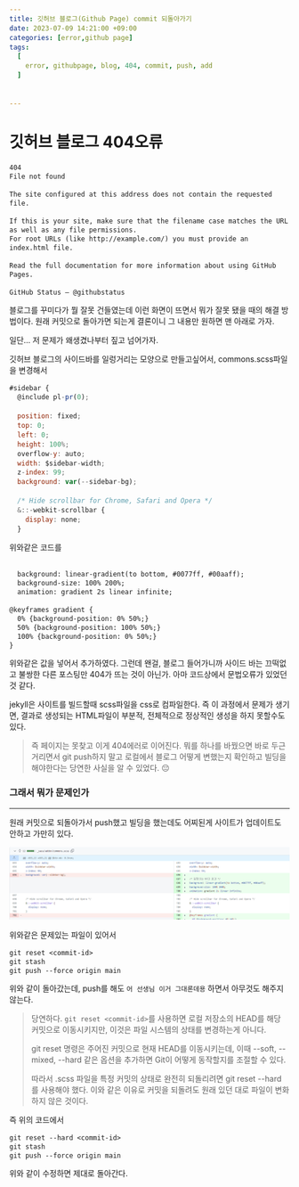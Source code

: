 ```yaml
---
title: 깃허브 블로그(Github Page) commit 되돌아가기
date: 2023-07-09 14:21:00 +09:00
categories: [error,github page]
tags:
  [
    error, githubpage, blog, 404, commit, push, add
  ]


---
```


  # 깃허브 블로그 404오류

```
404
File not found

The site configured at this address does not contain the requested file.

If this is your site, make sure that the filename case matches the URL as well as any file permissions.
For root URLs (like http://example.com/) you must provide an index.html file.

Read the full documentation for more information about using GitHub Pages.

GitHub Status — @githubstatus
```

블로그를 꾸미다가 뭘 잘못 건들였는데 이런 화면이 뜨면서 뭐가 잘못 됐을 때의 해결 방법이다. 원래 커밋으로 돌아가면 되는게 결론이니 그 내용만 원하면 맨 아래로 가자. 

일단... 저 문제가 왜생겼나부터 짚고 넘어가자.

   

깃허브 블로그의 사이드바를 일렁거리는 모양으로 만들고싶어서,  commons.scss파일을 변경해서

```js
#sidebar {
  @include pl-pr(0);

  position: fixed;
  top: 0;
  left: 0;
  height: 100%;
  overflow-y: auto;
  width: $sidebar-width;
  z-index: 99;
  background: var(--sidebar-bg);

  /* Hide scrollbar for Chrome, Safari and Opera */
  &::-webkit-scrollbar {
    display: none;
  }
```

위와같은 코드를

```

  background: linear-gradient(to bottom, #0077ff, #00aaff);
  background-size: 100% 200%;
  animation: gradient 2s linear infinite;

@keyframes gradient {
  0% {background-position: 0% 50%;}
  50% {background-position: 100% 50%;}
  100% {background-position: 0% 50%;}
}

```

위와같은 값을 넣어서 추가하였다. 그런데 왠걸, 블로그 들어가니까 사이드 바는 끄떡없고 불쌍한 다른 포스팅만 404가 뜨는 것이 아닌가. 아마 코드상에서 문법오류가 있었던것 같다.

   

jekyll은 사이트를 빌드할때 scss파일을 css로 컴파일한다. 즉 이 과정에서 문제가 생기면, 결과로 생성되는 HTML파일이 부분적, 전체적으로 정상적인 생성을 하지 못할수도 있다.

> 즉 페이지는 못찾고 이게 404에러로 이어진다.  뭐를 하나를 바꿨으면 바로 두근거리면서 git push하지 말고 로컬에서 블로그 어떻게 변했는지 확인하고 빌딩을 해야한다는 당연한 사실을 알 수 있었다. :pensive:



### 그래서 뭐가 문제인가

---

원래 커밋으로 되돌아가서 push했고 빌딩을 했는데도 어찌된게 사이트가 업데이트도 안하고 가만히 있다.

![image-20230707034617421](https://raw.githubusercontent.com/bunju20/image_server/main/img_/image-20230707034617421.png)

위와같은 문제있는 파일이 있어서 

```
git reset <commit-id>
git stash
git push --force origin main
```

위와 같이 돌아갔는데,  push를 해도 `어 선생님 이거 그대론데용` 하면서 아무것도 해주지 않는다.

> 당연하다.
> `git reset <commit-id>`를 사용하면 로컬 저장소의 HEAD를 해당 커밋으로 이동시키지만, 이것은 파일 시스템의 상태를 변경하는게 아니다.
>
> git reset 명령은 주어진 커밋으로 현재 HEAD를 이동시키는데, 이때 --soft, --mixed, --hard 같은 옵션을 추가하면 Git이 어떻게 동작할지를 조절할 수 있다.
>
> 따라서 .scss 파일을 특정 커밋의 상태로 완전히 되돌리려면 git reset --hard <commit-id>를 사용해야 했다. 이와 같은 이유로 커밋을 되돌려도 원래 있던 대로 파일이 변화하지 않은 것이다.

즉 위의 코드에서 

```
git reset --hard <commit-id>
git stash
git push --force origin main
```

위와 같이 수정하면 제대로 돌아간다.

